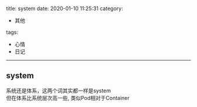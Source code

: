 title: system
date: 2020-01-10 11:25:31
category:

- 其他

tags:

- 心情
- 日记

------

## system
系统还是体系，这两个词其实都一样是system  
但在体系比系统层次高一些, 类似Pod相对于Container
